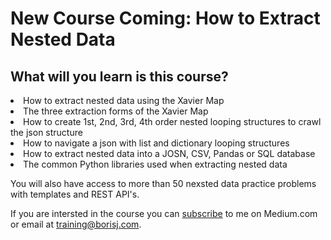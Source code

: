 # New Course Coming: How to Extract Nested Data

## What will you learn is this course?
<li> How to extract nested data using the Xavier Map </li>
<li> The three extraction forms of the Xavier Map </li>
<li> How to create 1st, 2nd, 3rd, 4th order nested looping structures to crawl the json structure</li>
<li> How to navigate a json with list and dictionary looping structures </li>
<li> How to extract nested data into a JOSN, CSV, Pandas or SQL database </li>
<li> The common Python libraries used when extracting nested data </l1>
<br>

You will also have access to more than 50 nexsted data practice problems with templates and REST API's. 
<br>

If you are intersted in the course you can [subscribe](https://medium.com/subscribe/@premierservices_python) to me on Medium.com or email at training@borisj.com.


